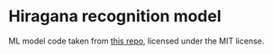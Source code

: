 # Hiragana recognition model

ML model code taken from [this repo](https://github.com/Nippon2019/Handwritten-Japanese-Recognition), licensed under the MIT license.

